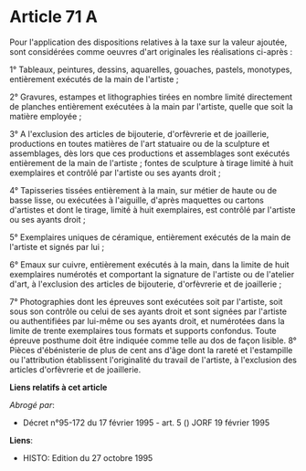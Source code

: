 # Article 71 A

Pour l'application des dispositions relatives à la taxe sur la valeur ajoutée, sont considérées comme oeuvres d'art
originales les réalisations ci-après :

1° Tableaux, peintures, dessins, aquarelles, gouaches, pastels, monotypes, entièrement exécutés de la main de l'artiste ;

2° Gravures, estampes et lithographies tirées en nombre limité directement de planches entièrement exécutées à la main par
l'artiste, quelle que soit la matière employée ;

3° A l'exclusion des articles de bijouterie, d'orfèvrerie et de joaillerie, productions en toutes matières de l'art statuaire
ou de la sculpture et assemblages, dès lors que ces productions et assemblages sont exécutés entièrement de la main de
l'artiste ; fontes de sculpture à tirage limité à huit exemplaires et contrôlé par l'artiste ou ses ayants droit ;

4° Tapisseries tissées entièrement à la main, sur métier de haute ou de basse lisse, ou exécutées à l'aiguille, d'après
maquettes ou cartons d'artistes et dont le tirage, limité à huit exemplaires, est contrôlé par l'artiste ou ses ayants
droit ;

5° Exemplaires uniques de céramique, entièrement exécutés de la main de l'artiste et signés par lui ;

6° Emaux sur cuivre, entièrement exécutés à la main, dans la limite de huit exemplaires numérotés et comportant la signature
de l'artiste ou de l'atelier d'art, à l'exclusion des articles de bijouterie, d'orfèvrerie et de joaillerie ;

7° Photographies dont les épreuves sont exécutées soit par l'artiste, soit sous son contrôle ou celui de ses ayants droit et
sont signées par l'artiste ou authentifiées par lui-même ou ses ayants droit, et numérotées dans la limite de trente
exemplaires tous formats et supports confondus. Toute épreuve posthume doit être indiquée comme telle au dos de façon
lisible. 8° Pièces d'ébénisterie de plus de cent ans d'âge dont la rareté et l'estampille ou l'attribution établissent
l'originalité du travail de l'artiste, à l'exclusion des articles d'orfèvrerie et de joaillerie.

**Liens relatifs à cet article**

_Abrogé par_:

  - Décret n°95-172 du 17 février 1995 - art. 5 () JORF 19 février 1995

**Liens**:

  - HISTO: Edition du 27 octobre 1995
